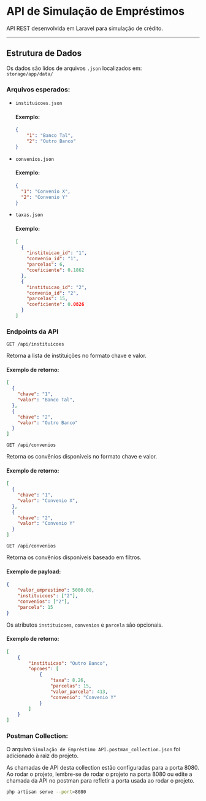 #  API de Simulação de Empréstimos

API REST desenvolvida em Laravel para simulação de crédito. 

---

## Estrutura de Dados

Os dados são lidos de arquivos `.json` localizados em:  
`storage/app/data/`

### Arquivos esperados:

- `instituicoes.json`
    #### Exemplo:
    ```json
    {
        "1": "Banco Tal",
        "2": "Outro Banco"
    }
    ```
- `convenios.json`
    #### Exemplo:
    ```json
    {
      "1": "Convenio X",
      "2": "Convenio Y"
    }
    ```
- `taxas.json`
    #### Exemplo:
    ```json
    [
      {
        "instituicao_id": "1",
        "convenio_id": "1",
        "parcelas": 6,
        "coeficiente": 0.1862
      },
      {
        "instituicao_id": "2",
        "convenio_id": "2",
        "parcelas": 15,
        "coeficiente": 0.0826
      }
    ]
    
    ```

### Endpoints da API

`GET /api/instituicoes`

Retorna a lista de instituições no formato chave e valor.
#### Exemplo de retorno:
```json
[
  {
    "chave": "1",
    "valor": "Banco Tal",
  },
  {
    "chave": "2",
    "valor": "Outro Banco"
  }
]
```


`GET /api/convenios`

Retorna os convênios disponíveis no formato chave e valor.

#### Exemplo de retorno:
```json
[
  {
    "chave": "1",
    "valor": "Convenio X",
  },
  {
    "chave": "2",
    "valor": "Convenio Y"
  }
]
```

`GET /api/convenios`

Retorna os convênios disponíveis baseado em filtros.

#### Exemplo de payload:
```json
{
    "valor_emprestimo": 5000.00,
    "instituicoes": ["2"],
    "convenios": ["2"],
    "parcela": 15
}
```
Os atributos `instituicoes`, `convenios` e `parcela` são opcionais.

#### Exemplo de retorno:
```json
[
    {
        "instituicao": "Outro Banco",
        "opcoes": [
            {
                "taxa": 8.26,
                "parcelas": 15,
                "valor_parcela": 413,
                "convenio": "Convenio Y"
            }
        ]
    }
]
```

### Postman Collection:

O arquivo `Simulação de Empréstimo API.postman_collection.json` foi adicionado à raiz do projeto.

As chamadas de API desta collection estão configuradas para a porta 8080. Ao rodar o projeto, lembre-se de rodar o projeto na porta 8080 ou edite a chamada da API no postman para refletir a porta usada ao rodar o projeto.

```bash
php artisan serve --port=8080
```

